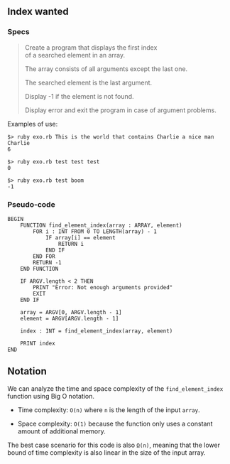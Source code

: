 ## Index wanted

### Specs

> Create a program that displays the first index <br>
> of a searched element in an array.
>
> The array consists of all arguments except the last one.
>
> The searched element is the last argument. 
>
> Display -1 if the element is not found.
>
> Display error and exit the program in case of argument problems.


Examples of use:

```
$> ruby exo.rb This is the world that contains Charlie a nice man Charlie
6
```
```
$> ruby exo.rb test test test
0
```
```
$> ruby exo.rb test boom
-1
```


### Pseudo-code
```
BEGIN
    FUNCTION find_element_index(array : ARRAY, element)
        FOR i : INT FROM 0 TO LENGTH(array) - 1
            IF array[i] == element
                RETURN i
            END IF
        END FOR
        RETURN -1
    END FUNCTION

    IF ARGV.length < 2 THEN
        PRINT "Error: Not enough arguments provided"
        EXIT
    END IF

    array = ARGV[0, ARGV.length - 1]
    element = ARGV[ARGV.length - 1]

    index : INT = find_element_index(array, element)

    PRINT index
END
```

## Notation

We can analyze the time and space complexity of the `find_element_index` function using Big O notation.

- Time complexity: `O(n)` where `n` is the length of the input `array`.

- Space complexity: `O(1)` because the function only uses a constant amount of additional memory.

The best case scenario for this code is also `Ω(n)`, meaning that the lower bound of time complexity is also linear in the size of the input array.

